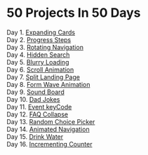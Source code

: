 # 50 Projects In 50 Days

Day 1. [Expanding Cards](https://sultanmalik04.github.io/50-Projects/Day%201-Exapanding%20Cards/)    
Day 2. [Progress Steps](https://sultanmalik04.github.io/50-Projects/Day%202-Progress%20Steps/)    
Day 3. [Rotating Navigation](https://sultanmalik04.github.io/50-Projects/Day%203-Rotating%20Navigation/)   
Day 4. [Hidden Search](https://sultanmalik04.github.io/50-Projects/Day%204-Hidden-Search/)     
Day 5. [Blurry Loading](https://sultanmalik04.github.io/50-Projects/Day%205-Blurry-Loading/)    
Day 6. [Scroll Animation](https://sultanmalik04.github.io/50-Projects/Day%206-Scroll-Animation/)   
Day 7. [Split Landing Page](https://sultanmalik04.github.io/50-Projects/Day%207-Split-Landing-page/)      
Day 8. [Form Wave Animation](https://sultanmalik04.github.io/50-Projects/Day%208-Form-Wave-Animation/)     
Day 9. [Sound Board](https://sultanmalik04.github.io/50-Projects/Day%209-Sound-Board/)      
Day 10. [Dad Jokes](https://sultanmalik04.github.io/50-Projects/Day%2010-Dad-Jokes/)    
Day 11. [Event keyCode](https://sultanmalik04.github.io/50-Projects/Day%2011-Event-keyCodes/)    
Day 12. [FAQ Collapse](https://sultanmalik04.github.io/50-Projects/Day%2012-FAQ-Collapse/)      
Day 13. [Random Choice Picker](https://sultanmalik04.github.io/50-Projects/Day%2013-Random-Choice-Picker/)     
Day 14. [Animated Navigation](https://sultanmalik04.github.io/50-Projects/Day%2014-Animated-Navigation/)      
Day 15. [Drink Water](https://sultanmalik04.github.io/50-Projects/Day%2015-Drink-Water/)    
Day 16. [Incrementing Counter](https://sultanmalik04.github.io/50-Projects/Day%2016-Incrementing-Counter/)
